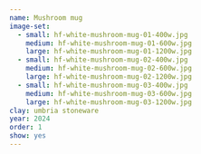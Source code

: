 ```yaml
---
name: Mushroom mug
image-set:
  - small: hf-white-mushroom-mug-01-400w.jpg
    medium: hf-white-mushroom-mug-01-600w.jpg
    large: hf-white-mushroom-mug-01-1200w.jpg
  - small: hf-white-mushroom-mug-02-400w.jpg
    medium: hf-white-mushroom-mug-02-600w.jpg
    large: hf-white-mushroom-mug-02-1200w.jpg   
  - small: hf-white-mushroom-mug-03-400w.jpg
    medium: hf-white-mushroom-mug-03-600w.jpg
    large: hf-white-mushroom-mug-03-1200w.jpg
clay: umbria stoneware
year: 2024
order: 1
show: yes
---
```

